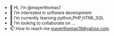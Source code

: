 - 👋 Hi, I’m @mayerthomas1
- 👀 I’m interested in software development
- 🌱 I’m currently learning python,PHP,HTML,SQL
- 💞️ I’m looking to collaborate on ...
- 📫 How to reach me mayerthomas19@yahoo.com


<!---
mayerthomas1/mayerthomas1 is a ✨ special ✨ repository because its `README.md` (this file) appears on your GitHub profile.
You can click the Preview link to take a look at your changes.
--->
